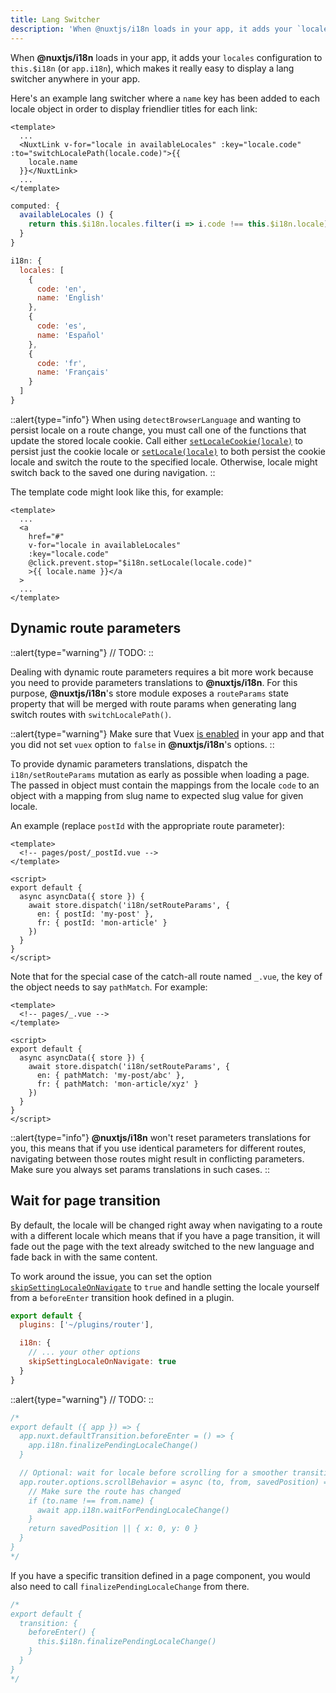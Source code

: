 ```yaml
---
title: Lang Switcher
description: 'When @nuxtjs/i18n loads in your app, it adds your `locales` configuration to `this.$i18n` (or `app.i18n`), which makes it really easy to display a lang switcher anywhere in your app.'
---
```


When **@nuxtjs/i18n** loads in your app, it adds your `locales` configuration to `this.$i18n` (or `app.i18n`), which makes it really easy to display a lang switcher anywhere in your app.

Here's an example lang switcher where a `name` key has been added to each locale object in order to display friendlier titles for each link:

```vue
<template>
  ...
  <NuxtLink v-for="locale in availableLocales" :key="locale.code" :to="switchLocalePath(locale.code)">{{
    locale.name
  }}</NuxtLink>
  ...
</template>
```

```js
computed: {
  availableLocales () {
    return this.$i18n.locales.filter(i => i.code !== this.$i18n.locale)
  }
}
```

```js {}[nuxt.config.js]
i18n: {
  locales: [
    {
      code: 'en',
      name: 'English'
    },
    {
      code: 'es',
      name: 'Español'
    },
    {
      code: 'fr',
      name: 'Français'
    }
  ]
}
```

::alert{type="info"}
When using `detectBrowserLanguage` and wanting to persist locale on a route change, you must call one of the functions that update the stored locale cookie. Call either [`setLocaleCookie(locale)`](/api#setlocalecookie) to persist just the cookie locale or [`setLocale(locale)`](/api#setlocale) to both persist the cookie locale and switch the route to the specified locale. Otherwise, locale might switch back to the saved one during navigation.
::

The template code might look like this, for example:

```vue
<template>
  ...
  <a
    href="#"
    v-for="locale in availableLocales"
    :key="locale.code"
    @click.prevent.stop="$i18n.setLocale(locale.code)"
    >{{ locale.name }}</a
  >
  ...
</template>
```

## Dynamic route parameters

::alert{type="warning"}
// TODO:
::

Dealing with dynamic route parameters requires a bit more work because you need to provide parameters translations to **@nuxtjs/i18n**. For this purpose, **@nuxtjs/i18n**'s store module exposes a `routeParams` state property that will be merged with route params when generating lang switch routes with `switchLocalePath()`.

::alert{type="warning"}
Make sure that Vuex [is enabled](https://nuxtjs.org/guides/directory-structure/store) in your app and that you did not set `vuex` option to `false` in **@nuxtjs/i18n**'s options.
::

To provide dynamic parameters translations, dispatch the `i18n/setRouteParams` mutation as early as possible when loading a page. The passed in object must contain the mappings from the locale `code` to an object with a mapping from slug name to expected slug value for given locale.

An example (replace `postId` with the appropriate route parameter):

```vue
<template>
  <!-- pages/post/_postId.vue -->
</template>

<script>
export default {
  async asyncData({ store }) {
    await store.dispatch('i18n/setRouteParams', {
      en: { postId: 'my-post' },
      fr: { postId: 'mon-article' }
    })
  }
}
</script>
```

Note that for the special case of the catch-all route named `_.vue`, the key of the object needs to say `pathMatch`. For example:

```vue
<template>
  <!-- pages/_.vue -->
</template>

<script>
export default {
  async asyncData({ store }) {
    await store.dispatch('i18n/setRouteParams', {
      en: { pathMatch: 'my-post/abc' },
      fr: { pathMatch: 'mon-article/xyz' }
    })
  }
}
</script>
```

::alert{type="info"}
**@nuxtjs/i18n** won't reset parameters translations for you, this means that if you use identical parameters for different routes, navigating between those routes might result in conflicting parameters. Make sure you always set params translations in such cases.
::

## Wait for page transition

By default, the locale will be changed right away when navigating to a route with a different locale which means that if you have a page transition, it will fade out the page with the text already switched to the new language and fade back in with the same content.

To work around the issue, you can set the option [`skipSettingLocaleOnNavigate`](./options-reference#skipsettinglocaleonnavigate) to `true` and handle setting the locale yourself from a `beforeEnter` transition hook defined in a plugin.

```js {}[nuxt.config.js]
export default {
  plugins: ['~/plugins/router'],

  i18n: {
    // ... your other options
    skipSettingLocaleOnNavigate: true
  }
}
```

::alert{type="warning"}
// TODO:
::

```js {}[~/plugins/router.js]
/*
export default ({ app }) => {
  app.nuxt.defaultTransition.beforeEnter = () => {
    app.i18n.finalizePendingLocaleChange()
  }

  // Optional: wait for locale before scrolling for a smoother transition
  app.router.options.scrollBehavior = async (to, from, savedPosition) => {
    // Make sure the route has changed
    if (to.name !== from.name) {
      await app.i18n.waitForPendingLocaleChange()
    }
    return savedPosition || { x: 0, y: 0 }
  }
}
*/
```

If you have a specific transition defined in a page component, you would also need to call `finalizePendingLocaleChange` from there.

```js {}[~/pages/foo.vue]
/*
export default {
  transition: {
    beforeEnter() {
      this.$i18n.finalizePendingLocaleChange()
    }
  }
}
*/
```
